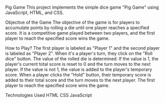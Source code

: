 Pig Game
This project implements the simple dice game "Pig Game" using JavaScript, HTML, and CSS.

Objective of the Game
The objective of the game is for players to accumulate points by rolling a die until one player reaches a specified score.
It is a competitive game played between two players, and the first player to reach the specified score wins the game.

How to Play?
The first player is labeled as "Player 1" and the second player is labeled as "Player 2".
When it's a player's turn, they click on the "Roll dice" button.
The value of the rolled die is determined:
If the value is 1, the player's current total score is reset to 0 and the turn moves to the next player.
If the value is not 1, the value is added to the player's temporary score.
When a player clicks the "Hold" button, their temporary score is added to their total score and the turn moves to the next player.
The first player to reach the specified score wins the game.

Technologies Used
HTML
CSS
JavaScript
